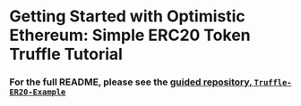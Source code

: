# Getting Started with Optimistic Ethereum: Simple ERC20 Token Truffle Tutorial

### For the full README, please see the [guided repository, `Truffle-ER20-Example`](https://github.com/ethereum-optimism/Truffle-ERC20-Example)